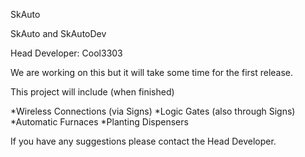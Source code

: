 SkAuto

SkAuto and SkAutoDev

Head Developer: Cool3303

We are working on this but it will take some time for the first release.

This project will include (when finished)

*Wireless Connections (via Signs) *Logic Gates (also through Signs) *Automatic Furnaces *Planting Dispensers

If you have any suggestions please contact the Head Developer.